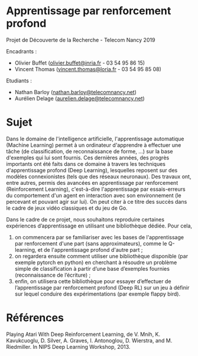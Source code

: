 # Apprentissage par renforcement profond 

Projet de Découverte de la Recherche - Telecom Nancy 2019

Encadrants :

- Olivier Buffet (olivier.buffet@inria.fr - 03 54 95 86 15)
- Vincent Thomas (vincent.thomas@loria.fr - 03 54 95 85 08)

Etudiants :

- Nathan Barloy (nathan.barloy@telecomnancy.net)
- Aurélien Delage (aurelien.delage@telecomnancy.net)

# Sujet

Dans le domaine de l'intelligence artificielle, l'apprentissage automatique (Machine Learning) permet à un ordinateur d'apprendre à effectuer une tâche (de classification, de reconnaissance de forme, ...) sur la base d'exemples qui lui sont fournis. Ces dernières années, des progrès importants ont été faits dans ce domaine à travers les techniques d'apprentissage profond (Deep Learning), lesquelles reposent sur des modèles connexionistes (tels que des réseaux neuronaux). Des travaux ont, entre autres, permis des avancées en apprentissage par renforcement (Reinforcement Learning), c'est-à-dire l'apprentissage par essais-erreurs du comportement d'un agent en interaction avec son environnement (le percevant et pouvant agir sur lui).  On peut citer à ce titre des succès dans le cadre de jeux vidéo classiques et du jeu de Go.

Dans le cadre de ce projet, nous souhaitons reproduire certaines expériences d’apprentissage en utilisant une bibliothèque dédiée. Pour cela,

1. on commencera par se familiariser avec les bases de l'apprentissage par renforcement d'une part (sans approximateurs), comme le Q-learning, et de l'apprentissage profond d'autre part ;
2. on regardera ensuite comment utiliser une bibliothèque disponible (par exemple pytorch en python) en cherchant à résoudre un problème simple de classification à partir d’une base d’exemples fournies (reconnaissance de l’écriture) ;
3. enfin, on utilisera cette bibliothèque pour essayer d’effectuer de l’apprentissage par renforcement  profond (Deep RL) sur un jeu à définir sur lequel conduire des expérimentations (par exemple flappy bird).


# Références

Playing Atari With Deep Reinforcement Learning, de V. Mnih, K. Kavukcuoglu, D. Silver, A. Graves, I. Antonoglou, D. Wierstra, and M. Riedmiller. In NIPS Deep Learning Workshop, 2013.
